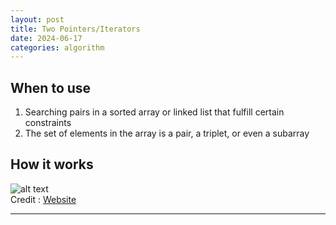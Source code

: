 ```yaml
---
layout: post
title: Two Pointers/Iterators
date: 2024-06-17
categories: algorithm 
---
```


## When to use
1. Searching pairs in a sorted array or linked list that fulfill certain constraints
2. The set of elements in the array is a pair, a triplet, or even a subarray

## How it works
![alt text](/blog/public/img/TwoPointers.png)<br>
Credit : <a href="https://hackernoon.com/14-patterns-to-ace-any-coding-interview-question-c5bb3357f6ed" target="_blank">Website</a>

---